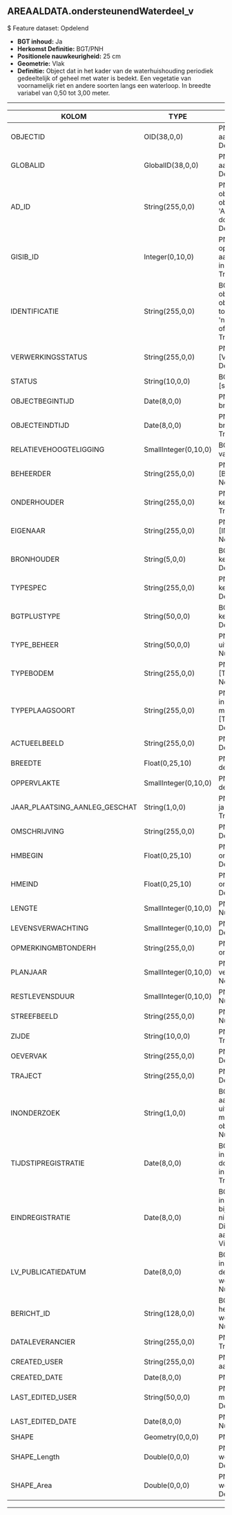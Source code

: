 ## AREAALDATA.ondersteunendWaterdeel_v

$ Feature dataset: Opdelend

* __BGT inhoud:__ Ja
* __Herkomst Definitie:__ BGT/PNH
* __Positionele nauwkeurigheid:__ 25 cm
* __Geometrie:__ Vlak
* __Definitie:__ Object dat in het kader van de waterhuishouding periodiek gedeeltelijk of geheel met water is bedekt. Een vegetatie van voornamelijk riet en andere soorten langs een waterloop. In breedte variabel van 0,50 tot 3,00 meter. 

***

|KOLOM                              |TYPE          	          |DEFINITIE|
|------                          	|----          	          |-----    |
|OBJECTID                           |OID(38,0,0)              |PNH; Intern ArcGIS Identificatienummer, aangemaakt door ArcGIS; Nullable: False; Default: None|
|GLOBALID                           |GlobalID(38,0,0)         |PNH; Global Unique Identifier,  aangemaakt door ArcGIS; Nullable: False; Default: None|
|AD_ID                              |String(255,0,0)          |PNH; Uniek identificatienummer voor het object dat onveranderlijk is zolang het object bestaat in Areaaldata: in format 'AD.[GUID]'. Dit moet worden ingevuld door de aannemer; Nullable: False; Default: None|
|GISIB_ID                           |Integer(0,10,0)          |PNH; Uniek Identificatienummer beheer openbare ruimte (GISIB), wordt aangemaakt in GISIB en mag niet worden ingevuld door de aannemer; Nullable: True; Default: None|
|IDENTIFICATIE                      |String(255,0,0)          |BGT; Uniek identificatienummer voor het object dat onveranderlijk is zolang het object bestaat: bevat indien van toepassing BGT/IMKL ID in format 'nl.imgeo/imkl.bronhouderscode.LokaalID' of anders: '00000'.LokaalID; Nullable: True; Default: None|
|VERWERKINGSSTATUS                  |String(255,0,0)          |PNH; Status van de gegevens; keuzelijst [VERWERKINGSSTATUS]; Nullable: False; Default: Nieuw|
|STATUS                             |String(10,0,0)           |BGT; BGT status van het object; keuzelijst [status]; Nullable: False; Default: bestaand|
|OBJECTBEGINTIJD                    |Date(8,0,0)              |PNH; Datum waarop het object bij de bronhouder is ontstaan; Nullable: True|
|OBJECTEINDTIJD                     |Date(8,0,0)              |PNH; Datum waarop het object bij de bronhouder niet meer geldig is; Nullable: True|
|RELATIEVEHOOGTELIGGING             |SmallInteger(0,10,0)     |BGT; Aanduiding voor de relatieve hoogte van het object; Nullable: False; Default: 0|
|BEHEERDER                          |String(255,0,0)          |PNH; Beheerder van het object; keuzelijst [BEHEERDER]; Nullable: True; Default: None|
|ONDERHOUDER                        |String(255,0,0)          |PNH; Onderhouder van het object; keuzelijst [ONDERHOUDER]; Nullable: True; Default: None|
|EIGENAAR                           |String(255,0,0)          |PNH; Eigenaar van het object; keuzelijst [INSTANTIE]; Nullable: True; Default: None|
|BRONHOUDER                         |String(5,0,0)            |BGT; De bronhoudercode van het object; keuzelijst [bronhouder]; Nullable: False; Default: None|
|TYPESPEC                           |String(255,0,0)          |PNH; Nadere typering van het object; keuzelijst [typeSpecOWA]; Nullable: True; Default: None|
|BGTPLUSTYPE                        |String(50,0,0)           |BGT; Nadere type omschrijving in de BGT; keuzelijst [typeOWT]; Nullable: False; Default: None|
|TYPE_BEHEER                        |String(50,0,0)           |PNH; Type beheer (maaien, klepelen, uitzuigen etc); keuzelijst [TYPE_BEHEER]; Nullable: True; Default: None|
|TYPEBODEM                          |String(255,0,0)          |PNH; Type bodem; keuzelijst [TYPE_BODEM]; Nullable: True; Default: None|
|TYPEPLAAGSOORT                     |String(255,0,0)          |PNH; Type plaagsoort. De soort wordt  ingevuld die geschat qua oppervlak het meeste voorkomt in dat perceel, keuzelijst [TYPE_PLAAGSOORT]; Nullable: True; Default: None|
|ACTUEELBEELD                       |String(255,0,0)          |PNH; Huidige beeld; Nullable: True; Default: None|
|BREEDTE                            |Float(0,25,10)           |PNH; Breedte van de plasberm in m, 2 decimalen; Nullable: True; Default: None|
|OPPERVLAKTE                        |SmallInteger(0,10,0)     |PNH; Oppervlakte in m2, afgerond op 2 decimalen; Nullable: True; Default: None|
|JAAR_PLAATSING_AANLEG_GESCHAT      |String(1,0,0)            |PNH; Jaar plaatsing of aanleg is geschat: ja of nee; keuzelijst [jaNee]; Nullable: True; Default: N|
|OMSCHRIJVING                       |String(255,0,0)          |PNH; Extra toelichting; Nullable: True; Default: None|
|HMBEGIN                            |Float(0,25,10)           |PNH; Hectometrering begin ondersteunendWaterdeel; Nullable: True; Default: None|
|HMEIND                             |Float(0,25,10)           |PNH; Hectometrering eind ondersteunendWaterdeel; Nullable: True; Default: None|
|LENGTE                             |SmallInteger(0,10,0)     |PNH; Lengte plantvak in hele meters; Nullable: True; Default: None|
|LEVENSVERWACHTING                  |SmallInteger(0,10,0)     |PNH; Levensverwachting; Nullable: True; Default: None|
|OPMERKINGMBTONDERH                 |String(255,0,0)          |PNH; Opmerking met betrekking tot het onderhoud; Nullable: True; Default: None|
|PLANJAAR                           |SmallInteger(0,10,0)     |PNH; Het geplande jaar dat het object vervangen wordt; Nullable: True; Default: None|
|RESTLEVENSDUUR                     |SmallInteger(0,10,0)     |PNH; Restlevensduur in maanden; Nullable: True; Default: None|
|STREEFBEELD                        |String(255,0,0)          |PNH; Concrete visuele doelstelling; Nullable: True; Default: None|
|ZIJDE                              |String(10,0,0)           |PNH; Zijde; keuzelijst [ZIJDE]; Nullable: True; Default: None|
|OEVERVAK                           |String(255,0,0)          |PNH; FK naar oevervak_v; Nullable: True; Default: None|
|TRAJECT                            |String(255,0,0)          |PNH; FK naar traject_v; Nullable: True; Default: None|
|INONDERZOEK                        |String(1,0,0)            |BGT; Een aanduiding waarmee wordt aangegeven dat een onderzoek wordt uitgevoerd naar de juistheid van een of meer gegevens van het betreffende object: Ja/Nee; keuzelijst [jaNee]; Nullable: False; Default: N; Visible:No|
|TIJDSTIPREGISTRATIE                |Date(8,0,0)              |BGT; Datum en tijdstip waarop deze instantie van het object is opgenomen door de bronhouder. Dit mag niet worden ingevuld door de aannemer; Nullable: True; Default: None; Visible:No|
|EINDREGISTRATIE                    |Date(8,0,0)              |BGT; Datum en tijdstip waarop deze instantie van het object niet meer geldig is bij de bronhouder. Wanneer deze waarde niet is ingevuld is de instantie nog geldig. Dit mag niet worden ingevuld door de aannemer; Nullable: True; Default: None; Visible:No|
|LV_PUBLICATIEDATUM                 |Date(8,0,0)              |BGT; Datum en tijdstip waarop deze instantie van het object is opgenomen in de Landelijke Voorziening. Dit mag niet worden ingevuld door de aannemer; Nullable: True; Default: None; Visible:No|
|BERICHT_ID                         |String(128,0,0)          |BGT; Nummer van het bericht dat PNH heeft verzonden naar LV. Dit mag niet worden ingevuld door de aannemer; Nullable: True; Default: None; Visible:No|
|DATALEVERANCIER                    |String(255,0,0)          |PNH; Leverancier van de data; Nullable: True; Default: None|
|CREATED_USER                       |String(255,0,0)          |PNH; Naam van gebruiker die de rij heeft aangemaakt; Nullable: True; Default: None|
|CREATED_DATE                       |Date(8,0,0)              |PNH; Aanmaakdatum; Nullable: True|
|LAST_EDITED_USER                   |String(50,0,0)           |PNH; Naam van gebruiker die de laatste mutatie heeft doorgevoerd; Nullable: True; Default: None|
|LAST_EDITED_DATE                   |Date(8,0,0)              |PNH; Datum van de laatste mutatie; Nullable: True|
|SHAPE                              |Geometry(0,0,0)          |PNH; Vlak|
|SHAPE_Length                       |Double(0,0,0)            |PNH; Omtrek in meters, 5 decimalen. Dit wordt automatisch gevuld; Nullable: False; Default: None|
|SHAPE_Area                         |Double(0,0,0)            |PNH; Oppervlakte in m2, 5 decimalen. Dit wordt automatisch gevuld; Nullable: False; Default: None|



***
